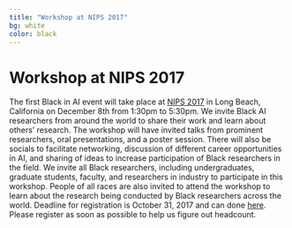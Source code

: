 ```yaml
---
title: "Workshop at NIPS 2017"
bg: white
color: black
---
```


# Workshop at NIPS 2017

The first Black in AI event will take place at [NIPS 2017](https://nips.cc/) in Long Beach, California on December 8th from 1:30pm to 5:30pm. We invite Black AI researchers from around the world to share their work and learn about others’ research. The workshop will have invited talks from prominent researchers, oral presentations, and a poster session. There will also be socials to facilitate networking, discussion of different career opportunities in AI, and sharing of ideas to increase participation of Black researchers in the field. We invite all Black researchers, including undergraduates, graduate students, faculty, and researchers in industry to participate in this workshop. People of all races are also invited to attend the workshop to learn about the research being conducted by Black researchers across the world. Deadline for registration is October 31, 2017 and can done [here](https://docs.google.com/forms/d/e/1FAIpQLSfxDyUB0z--LwPNfK9ypOmNPMHf2wc51DuqSvituMtD53mGbA/viewform). Please register as soon as possible to help us figure out headcount.

